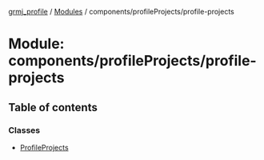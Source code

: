 [grmj_profile](../README.md) / [Modules](../modules.md) / components/profileProjects/profile-projects

# Module: components/profileProjects/profile-projects

## Table of contents

### Classes

- [ProfileProjects](../classes/components_profileProjects_profile_projects.ProfileProjects.md)
